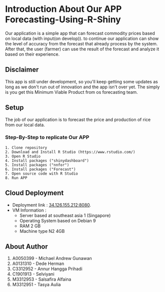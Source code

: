 # Introduction About Our APP Forecasting-Using-R-Shiny
Our application is a simple app that can forecast commodity prices based on local data (with input(on develop)). to continue our application can show the level of accuracy from the forecast that already process by the system. After that, the user (farmer) can use the result of the forecast and analyze it based on their experience.

## Disclaimer
This app is still under development, so you'll keep getting some updates as long as we don't run out of innovation and the app isn't over yet. The simply is you get this Minimum Viable Product from os forecasting team.

## Setup
The job of our application is to forecast the price and production of rice from our local data.
### Step-By-Step to replicate Our APP
```
1. Clone repository
2. Download and Install R Studio (https://www.rstudio.com/)
3. Open R Studio
4. Install packages ("shinydashboard")
5. Install packages ("nnfor")
6. Install packages ("Forecast")
7. Open source code with R Studio
8. Run APP
```

## Cloud Deployment
- Deployment link : [34.126.155.212:8080](http://34.126.155.212:8080).
- VM Information : 
  + Server based at southeast asia 1 (Singapore)
  + Operating System based on Debian 9
  + RAM 2 GB
  + Machine type N2 4GB

## About Author
1. A0050399 - Michael Andrew Gunawan
2. A0131310 - Dede Herman
3. C3312952 - Annur Hangga Prihadi
4. C1901913 - Selviyani
5. M3312953 - Salsafira Alfaina
6. M3312951 - Tasya Aulia